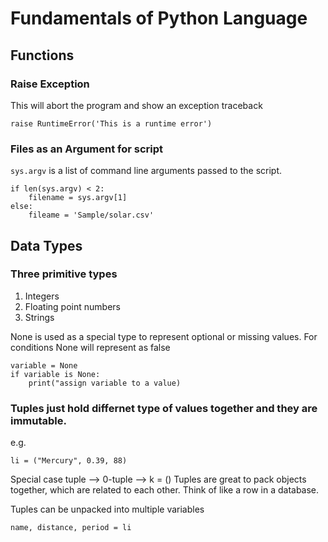 # Fundamentals of Python Language

## Functions
### Raise Exception
This will abort the program and show an exception traceback
```
raise RuntimeError('This is a runtime error')
```

### Files as an Argument for script 
`sys.argv` is a list of command line arguments passed to the script.
```
if len(sys.argv) < 2:
    filename = sys.argv[1]
else:
    fileame = 'Sample/solar.csv'
```
## Data Types
### Three primitive types
1. Integers
2. Floating point numbers
3. Strings

None is used as a special type to represent optional or missing values.
For conditions None will represent as false
```
variable = None
if variable is None:
    print("assign variable to a value)
```
### Tuples just hold differnet type of values together and they are immutable.
e.g.
```
li = ("Mercury", 0.39, 88)
```
Special case tuple --> 0-tuple --> k = ()
Tuples are  great to pack objects together, which are related to each other. Think of like a row in a database.

Tuples can be unpacked into multiple variables
```
name, distance, period = li
```

